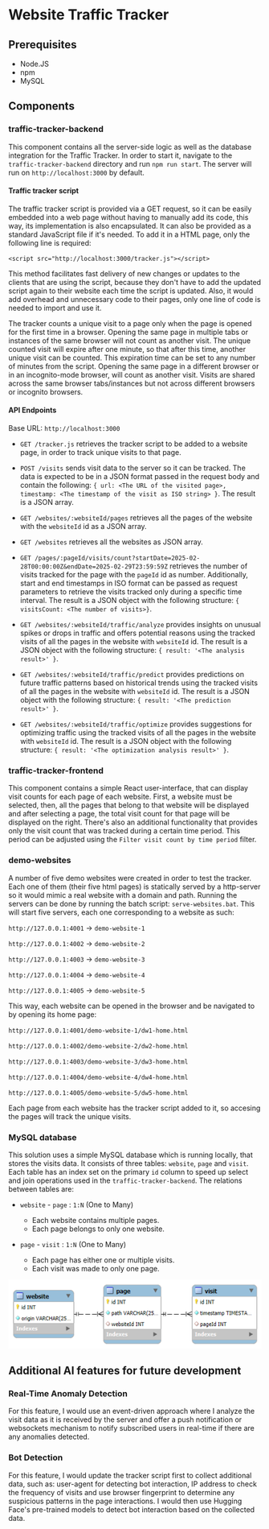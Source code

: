 
# Website Traffic Tracker

## Prerequisites
- Node.JS
- npm
- MySQL

## Components

### traffic-tracker-backend
This component contains all the server-side logic as well as the database integration for the Traffic Tracker. In order to start it, navigate to the `traffic-tracker-backend` directory and run `npm run start`. The server will run on `http://localhost:3000` by default.

#### Traffic tracker script
The traffic tracker script is provided via a GET request, so it can be easily embedded into a web page without having to manually add its code, this way, its implementation is also encapsulated. It can also be provided as a standard JavaScript file if it's needed. To add it in a HTML page, only the following line is required:
```
<script src="http://localhost:3000/tracker.js"></script>
```
This method facilitates fast delivery of new changes or updates to the clients that are using the script, because they don't have to add the updated script again to their website each time the script is updated. Also, it would add overhead and unnecessary code to their pages, only one line of code is needed to import and use it. 

The tracker counts a unique visit to a page only when the page is opened for the first time in a browser. Opening the same page in multiple tabs or instances of the same browser will not count as another visit. The unique counted visit will expire after one minute, so that after this time, another unique visit can be counted. This expiration time can be set to any number of minutes from the script. Opening the same page in a different browser or in an incognito-mode browser, will count as another visit. Visits are shared across the same browser tabs/instances but not across different browsers or incognito browsers.

#### API Endpoints

Base URL: `http://localhost:3000`

- `GET /tracker.js` retrieves the tracker script to be added to a website page, in order to track unique visits to that page.

- `POST /visits` sends visit data to the server so it can be tracked. The data is expected to be in a JSON format passed in the request body and contain the following: `{ url: <The URL of the visited page>, timestamp: <The timestamp of the visit as ISO string> }`. The result is a JSON array.

- `GET /websites/:websiteId/pages` retrieves all the pages of the website with the `websiteId` id as a JSON array.

- `GET /websites` retrieves all the websites as JSON array.

- `GET /pages/:pageId/visits/count?startDate=2025-02-28T00:00:00Z&endDate=2025-02-29T23:59:59Z` retrieves the number of visits tracked for the page with the `pageId` id as number. Additionally, start and end timestamps in ISO format can be passed as request parameters to retrieve the visits tracked only during a specific time interval. The result is a JSON object with the following structure: `{ visitsCount: <The number of visits>}`.

- `GET /websites/:websiteId/traffic/analyze` provides insights on unusual spikes or drops in traffic and offers potential reasons using the tracked visits of all the pages in the website with `websiteId` id. The result is a JSON object with the following structure: `{ result: '<The analysis result>' }`.

- `GET /websites/:websiteId/traffic/predict` provides predictions on future traffic patterns based on historical trends using the tracked visits of all the pages in the website with `websiteId` id. The result is a JSON object with the following structure: `{ result: '<The prediction result>' }`.

- `GET /websites/:websiteId/traffic/optimize` provides suggestions for optimizing traffic using the tracked visits of all the pages in the website with `websiteId` id. The result is a JSON object with the following structure: `{ result: '<The optimization analysis result>' }`.

### traffic-tracker-frontend
This component contains a simple React user-interface, that can display visit counts for each page of each website. First, a website must be selected, then, all the pages that belong to that website will be displayed and after selecting a page, the total visit count for that page will be displayed on the right. There's also an additional functionality that provides only the visit count that was tracked during a certain time period. This period can be adjusted using the `Filter visit count by time period` filter.

### demo-websites
A number of five demo websites were created in order to test the tracker. Each one of them (their five html pages) is statically served by a http-server so it would mimic a real website with a domain and path. Running the servers can be done by running the batch script: `serve-websites.bat`. This will start five servers, each one corresponding to a website as such:

`http://127.0.0.1:4001` -> `demo-website-1`

`http://127.0.0.1:4002` -> `demo-website-2`

`http://127.0.0.1:4003` -> `demo-website-3`

`http://127.0.0.1:4004` -> `demo-website-4`

`http://127.0.0.1:4005` -> `demo-website-5`

This way, each website can be opened in the browser and be navigated to by opening its home page:

`http://127.0.0.1:4001/demo-website-1/dw1-home.html`

`http://127.0.0.1:4002/demo-website-2/dw2-home.html`

`http://127.0.0.1:4003/demo-website-3/dw3-home.html`

`http://127.0.0.1:4004/demo-website-4/dw4-home.html`

`http://127.0.0.1:4005/demo-website-5/dw5-home.html`

Each page from each website has the tracker script added to it, so accesing the pages will track the unique visits.

### MySQL database
This solution uses a simple MySQL database which is running locally, that stores the visits data. It consists of three tables: `website`, `page` and `visit`. Each table has an index set on the primary `id` column to speed up select and join operations used in the `traffic-tracker-backend`. The relations between tables are:

- `website` - `page` : `1:N` (One to Many)

    - Each website contains multiple pages.
    - Each page belongs to only one website.

- `page` - `visit` : `1:N` (One to Many)

    - Each page has either one or multiple visits.
    - Each visit was made to only one page.

![alt text](https://github.com/alintintesan/website-traffic-tracker/blob/main/database-schema.png)

## Additional AI features for future development
### Real-Time Anomaly Detection
For this feature, I would use an event-driven approach where I analyze the visit data as it is received by the server and offer a push notification or websockets mechanism to notify subscribed users in real-time if there are any anomalies detected.

### Bot Detection 
For this feature, I would update the tracker script first to collect additional data, such as: user-agent for detecting bot interaction, IP address to check the frequency of visits and use browser fingerprint to determine any suspicious patterns in the page interactions. I would then use Hugging Face's pre-trained models to detect bot interaction based on the collected data.
